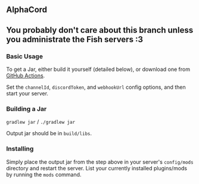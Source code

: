 ## AlphaCord

## You probably don't care about this branch unless you administrate the Fish servers :3

### Basic Usage

To get a Jar, either build it yourself (detailed below), or download one from [GitHub Actions](https://github.com/Dart25/AlphaCord/actions).

Set the `channelId`, `discordToken`, and `webhookUrl` config options, and then start your server.

### Building a Jar

`gradlew jar` / `./gradlew jar`

Output jar should be in `build/libs`.


### Installing

Simply place the output jar from the step above in your server's `config/mods` directory and restart the server.
List your currently installed plugins/mods by running the `mods` command.
